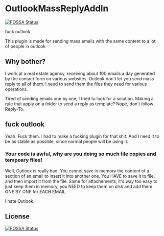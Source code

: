 # OutlookMassReplyAddIn
[![FOSSA Status](https://app.fossa.io/api/projects/git%2Bgithub.com%2FCubox-%2FOutlookMassReplyAddIn.svg?type=shield)](https://app.fossa.io/projects/git%2Bgithub.com%2FCubox-%2FOutlookMassReplyAddIn?ref=badge_shield)

fuck outlook

This plugin is made for sending mass emails with the same content to a lot of people in outlook

## Why bother?

I work at a real estate agency, receiving about 100 emails a day generated by the contact form on various websites.
Outlook don't let you send mass reply to all of them. I need to send them the files they need for various operations.

Tired of sending emails one by one, I tried to look for a solution.
Making a rule that apply on a folder to send a reply as template? Nope, don't follow Reply-To.

## fuck outlook

Yeah. Fuck them. I had to make a fucking plugin for that shit. And I need it to be as stable as possible, since normal people will be using it.

### Your code is awful, why are you doing so much file copies and tempoary files!

Well, Outlook is really bad. You cannot save in memory the content of a section of an email to insert it into another one. You HAVE to save it to file, and then import it from the file.
Same for attachements, it's way too easy to just keep them in memory, you NEED to keep them on disk and add them ONE BY ONE for EACH EMAIL.

I hate Outlook.


## License
[![FOSSA Status](https://app.fossa.io/api/projects/git%2Bgithub.com%2FCubox-%2FOutlookMassReplyAddIn.svg?type=large)](https://app.fossa.io/projects/git%2Bgithub.com%2FCubox-%2FOutlookMassReplyAddIn?ref=badge_large)